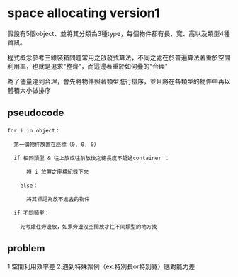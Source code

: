 # space allocating version1

假設有5個object、並將其分類為3種type，每個物件都有長、寬、高以及類型4種資訊。

程式概念參考三維裝箱問題常用之啟發式算法，不同之處在於普遍算法著重於空間利用率，也就是追求"整齊"，而這邊著重於如何疊的"合理"

為了儘量達到合理，會先將物件照著類型進行排序，並且將在各類型的物件中再以體積大小做排序

## pseudocode

    for i in object：
    
      第一個物件放置在座標（0, 0, 0）
      
      if 相同類型 & 往上放或往前放後之總長度不超過container ：
        
          將 i 放置之座標紀錄下來
          
        else：
        
          將其標記為放不進去的物件
          
      if 不同類型：
      
        先考慮往旁邊放，如果旁邊沒空間放才往不同類型的地方找


## problem

1.空間利用效率差
2.遇到特殊案例（ex:特別長or特別寬）應對能力差

